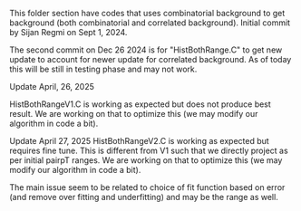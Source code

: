 This folder section have codes that uses combinatorial background to get background (both combinatorial and correlated background). Initial commit by Sijan Regmi on Sept 1, 2024.

The second commit on Dec 26 2024 is for "HistBothRange.C" to get new update to account for newer update for correlated background. As of today this will be still in testing phase and may not work.

Update April, 26, 2025

HistBothRangeV1.C is working as expected but does not produce best result. We are working on that to optimize this (we may modify our algorithm in code a bit).

Update April 27, 2025
HistBothRangeV2.C is working as expected but requires fine tune. This is different from V1 such that we directly project as per initial pairpT ranges. We are working on that to optimize this (we may modify our algorithm in code a bit).

The main issue seem to be related to choice of fit function based on error (and remove over fitting and underfitting) and may be the range as well.
